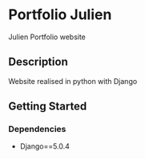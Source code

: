 # Portfolio Julien  

Julien Portfolio website

## Description

Website realised in python with Django

## Getting Started

### Dependencies

* Django==5.0.4